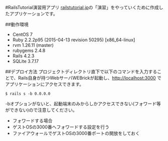 #RailsTutorial演習用アプリ
[railstutorial.jp](http://railstutorial.jp)の「演習」をやっていくために作成したアプリケーションです。

##動作環境
- CentOS 7
- Ruby 2.2.2p95 (2015-04-13 revision 50295) [x86_64-linux]
- rvm 1.26.11 (master)
- rubygems 2.4.8
- Rails 4.2.3
- SQLite 3.7.17

##デプロイ方法
プロジェクトディレクトリ直下で以下のコマンドを入力することで、Rails自身が持つWebサーバWEBrickが起動し、[http://localhost:3000](http://localhost:3000) でアプリケーションにアクセスできます。
```
$ rails s -b 0.0.0.0
```
-bオプションがないと、起動端末のみからしかアクセスできない(フォワード等ができない)ので注意してください。
- フォワードする場合
 - ゲストOSの3000番へフォワードする設定を行う
 - ファイアウォールでゲストOSの3000番ポートの開放をしておく

